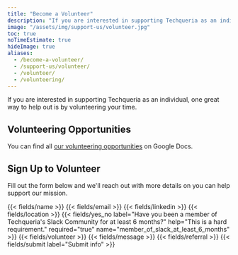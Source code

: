 ```yaml
---
title: "Become a Volunteer"
description: "If you are interested in supporting Techqueria as an individual, one great way to help out is by volunteering your time."
image: "/assets/img/support-us/volunteer.jpg"
toc: true
noTimeEstimate: true
hideImage: true
aliases:
  - /become-a-volunteer/
  - /support-us/volunteer/
  - /volunteer/
  - /volunteering/
---
```


If you are interested in supporting Techqueria as an individual, one great way to help out is by volunteering your time.

## Volunteering Opportunities

You can find all <a href="https://docs.google.com/document/d/1ryugVO5ecNZgf83HPULTT3Q7HUSEAWUP4BRYfORksdY/edit?usp=sharing" rel="noopener">our volunteering opportunities</a> on Google Docs.

## Sign Up to Volunteer

Fill out the form below and we'll reach out with more details on you can help support our mission.

<form name="Volunteer" method="POST" data-netlify-recaptcha="true" data-netlify="true" action="/success/" class="form--centered no-ids">
  <input type="hidden" aria-label="Subject" name="_subject" value="Techqueria - Become a Volunteer">
  {{< fields/name >}}
  {{< fields/email >}}
  {{< fields/linkedin >}}
  {{< fields/location >}}
  {{< fields/yes_no label="Have you been a member of Techqueria's Slack Community for at least 6 months?" help="This is a hard requirement." required="true" name="member_of_slack_at_least_6_months" >}}
  {{< fields/volunteer >}}
  {{< fields/message >}}
  {{< fields/referral >}}
  {{< fields/submit label="Submit info" >}}
</form>
